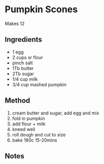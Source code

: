 # Pumpkin Scones

Makes 12

## Ingredients

* 1 egg
* 2 cups sr flour
* pinch salt
* 1Tb butter
* 2Tb sugar
* 1/4 cup milk
* 3/4 cup mashed pumpkin

## Method

1. cream butter and sugar, add egg and mix
2. fold in pumpkin
3. add flour + milk
4. kneed well
5. roll dough and cut to size
6. bake 180c 15-20mins

## Notes
